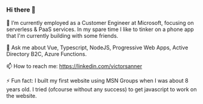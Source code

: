 ### Hi there 👋

🔭 I’m currently employed as a Customer Engineer at Microsoft, focusing on serverless & PaaS services. In my spare time I like to tinker on a phone app that I'm currently building with some friends.

💬 Ask me about Vue, Typescript, NodeJS, Progressive Web Apps, Active Directory B2C, Azure Functions.

📫 How to reach me: https://linkedin.com/victorsanner

⚡ Fun fact: I built my first website using MSN Groups when I was about 8 years old. I tried (ofcourse without any success) to get javascript to work on the website.


